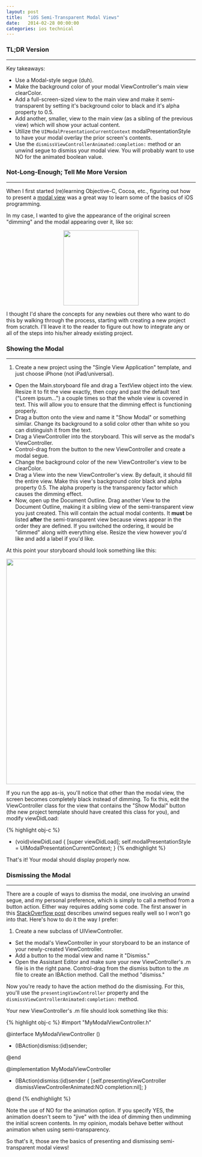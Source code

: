 ```yaml
---
layout: post
title:  "iOS Semi-Transparent Modal Views"
date:   2014-02-28 00:00:00
categories: ios technical
---
```

<p></p>

### TL;DR Version
------------

Key takeaways:

- Use a Modal-style segue (duh).
- Make the background color of your modal ViewController's main view clearColor.
- Add a full-screen-sized view to the main view and make it semi-transparent by setting it's background color to black
and it's alpha property to 0.5.
- Add another, smaller, view to the main view (as a sibling of the previous view) which will show your actual content.
- Utilize the ```UIModalPresentationCurrentContext``` modalPresentationStyle to have your modal overlay the prior
screen's contents.
- Use the ```dismissViewControllerAnimated:completion:``` method or an unwind segue to dismiss your modal view. You
will probably want to use NO for the animated boolean value.

<p></p>

### Not-Long-Enough; Tell Me More Version
------------

When I first started (re)learning Objective-C, Cocoa, etc., figuring out how to present a
[modal view](http://en.wikipedia.org/wiki/Modal_window) was a great way to learn some of the basics
of iOS programming.

In my case, I wanted to give the appearance of the original screen "dimming" and the modal appearing over it, like so:

<p style="text-align:center;">
	<img src="http://codebestowed.com/images/modal-final.png" width="200" />
</p>

I thought I'd share the concepts for any newbies out there who want to do this by walking through the process, starting
with creating a new project from scratch. I'll leave it to the reader to figure out how to integrate any or all of the
steps into his/her already existing project.

### <a name="showing-the-modal"></a>Showing the Modal
------------

1. Create a new project using the "Single View Application" template, and just choose iPhone (not iPad/universal).
- Open the Main.storyboard file and drag a TextView object into the view. Resize it to fit the view exactly, then
copy and past the default text ("Lorem ipsum...") a couple times so that the whole view is covered in text. This will
allow you to ensure that the dimming effect is functioning properly.
- Drag a button onto the view and name it "Show Modal" or something similar. Change its background to a solid color
other than white so you can distinguish it from the text.
- Drag a ViewController into the storyboard. This will serve as the modal's ViewController.
- Control-drag from the button to the new ViewController and create a modal segue.
- Change the background color of the new ViewController's view to be clearColor.
- Drag a View into the new ViewController's view. By default, it should fill the entire view. Make this view's
background color black and alpha property 0.5. The alpha property is the transparency factor which causes the dimming
effect.
- Now, open up the Document Outline. Drag another View to the Document Outline, making it a sibling view of the
semi-transparent view you just created. This will contain the actual modal contents. It **must** be listed **after**
the semi-transparent view because views appear in the order they are defined. If you switched the ordering, it would be
"dimmed" along with everything else. Resize the view however you'd like and add a label if you'd like.

At this point your storyboard should look something like this:

<p style="text-align:center;">
  <img src="http://codebestowed.com/images/modal-storyboard.png" width="600" />
</p>

If you run the app as-is, you'll notice that other than the modal view, the screen becomes completely black instead of
dimming. To fix this, edit the ViewController class for the view that contains the "Show Modal" button (the new project
template should have created this class for you), and modify viewDidLoad:

{% highlight obj-c %}
- (void)viewDidLoad
{
    [super viewDidLoad];
    self.modalPresentationStyle = UIModalPresentationCurrentContext;
}
{% endhighlight %}

That's it! Your modal should display properly now.

### <a name="dismissing-the-modal"></a>Dismissing the Modal
------------

There are a couple of ways to dismiss the modal, one involving an unwind segue, and my personal preference, which is
simply to call a method from a button action. Either way requires adding some code. The first answer in this
[StackOverflow post](http://stackoverflow.com/questions/12561735/what-are-unwind-segues-for-and-how-to-use-them)
describes unwind segues really well so I won't go into that. Here's how to do it the way I prefer:

1. Create a new subclass of UIViewController.
- Set the modal's ViewController in your storyboard to be an instance of your newly-created ViewController.
- Add a button to the modal view and name it "Dismiss."
- Open the Assistant Editor and make sure your new ViewController's .m file is in the right pane. Control-drag from the
dismiss button to the .m file to create an IBAction method. Call the method "dismiss."

Now you're ready to have the action method do the dismissing. For this, you'll use the ```presentingViewController```
property and the ```dismissViewControllerAnimated:completion:``` method.

Your new ViewController's .m file should look something like this:

{% highlight obj-c %}
#import "MyModalViewController.h"

@interface MyModalViewController ()

- (IBAction)dismiss:(id)sender;

@end

@implementation MyModalViewController

- (IBAction)dismiss:(id)sender
{
    [self.presentingViewController dismissViewControllerAnimated:NO completion:nil];
}

@end
{% endhighlight %}

Note the use of NO for the animation option. If you specify YES, the animation doesn't seem to "jive" with the idea of
dimming then undimming the initial screen contents. In my opinion, modals behave better without animation when using
semi-transparency.

So that's it, those are the basics of presenting and dismissing semi-transparent modal views!

